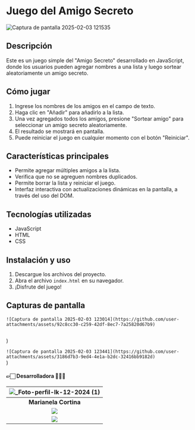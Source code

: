 # <h1>Juego del Amigo Secreto</h1>

![Captura de pantalla 2025-02-03 121535](https://github.com/user-attachments/assets/03543a19-72a7-413a-9fe5-6f4108da54b6)

## <h2>Descripción</h2>
<p>Este es un juego simple del "Amigo Secreto" desarrollado en JavaScript, donde los usuarios pueden agregar nombres a una lista y luego sortear aleatoriamente un amigo secreto.</p>

## <h2>Cómo jugar</h2>
<ol>
<li>Ingrese los nombres de los amigos en el campo de texto.</li>
<li>Haga clic en "Añadir" para añadirlo a la lista.</li>
<li>Una vez agregados todos los amigos, presione "Sortear amigo" para seleccionar un amigo secreto aleatoriamente.</li>
<li>El resultado se mostrará en pantalla.</li>
<li>Puede reiniciar el juego en cualquier momento con el botón "Reiniciar".</li>
</ol>

## <h2>Características principales</h2>
<ul>
<li>Permite agregar múltiples amigos a la lista.</li>
<li>Verifica que no se agreguen nombres duplicados.</li>
<li>Permite borrar la lista y reiniciar el juego.</li>
<li>Interfaz interactiva con actualizaciones dinámicas en la pantalla, a través del uso del DOM.</li>
</ul>

## <h2>Tecnologías utilizadas</h2>
<ul>
<li>JavaScript</li>
<li>HTML</li>
<li>CSS</li>
</ul>

## <h2>Instalación y uso</h2>
<ol>
<li>Descargue los archivos del proyecto.</li>
<li>Abra el archivo <code>index.html</code> en su navegador.</li>
<li>¡Disfrute del juego!</li>
</ol>

## <h2>Capturas de pantalla</h2>
<p><code>![Captura de pantalla 2025-02-03 123014](https://github.com/user-attachments/assets/92c8cc30-c259-42df-8ec7-7a25820d67b9)

</code>)</p>
<p><code>![Captura de pantalla 2025-02-03 123441](https://github.com/user-attachments/assets/3186d7b3-9ed4-4e1a-b2dc-32416bb9182d)
</code>)</p>

#### 👉🏻 Desarrolladora 👨🏻‍💻

|![_Foto-perfil-lk-12-2024 (1)](https://github.com/user-attachments/assets/1addf0d3-6475-4d79-a9e2-0d08acc5c96c)|
|:-:|
| **Marianela Cortina**|
| <a href="https://www.linkedin.com/in/marianelaCortina"><img src="https://img.shields.io/badge/linkedin%20-%230077B5.svg?&style=for-the-badge&logo=linkedin&logoColor=white"/></a> |
| <a href="https://github.com/MarianelaCortina"><img src="https://img.shields.io/badge/github-%23121011.svg?&style=for-the-badge&logo=github&logoColor=white"/></a> |






